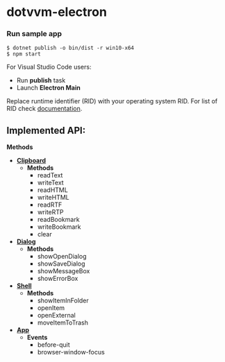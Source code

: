# dotvvm-electron

### Run sample app
```
$ dotnet publish -o bin/dist -r win10-x64 
$ npm start
```
For Visual Studio Code users:
+ Run **publish** task
+ Launch **Electron Main**

Replace runtime identifier (RID) with your operating system RID. For list of RID check [documentation](https://docs.microsoft.com/en-us/dotnet/core/rid-catalog).

## Implemented API:
**Methods**
* **[Clipboard](https://electron.atom.io/docs/api/clipboard/)**
  * **Methods**
    * readText
    * writeText
    * readHTML
    * writeHTML
    * readRTF
    * writeRTP
    * readBookmark
    * writeBookmark
    * clear
* **[Dialog](https://electron.atom.io/docs/api/dialog/)**
  * **Methods**
    * showOpenDialog
    * showSaveDialog
    * showMessageBox
    * showErrorBox
* **[Shell](https://electron.atom.io/docs/api/shell/)**
  * **Methods**
    * showItemInFolder
    * openItem
    * openExternal
    * moveItemToTrash
* **[App](https://electron.atom.io/docs/api/app/)**
  * **Events**
    * before-quit
    * browser-window-focus

    

